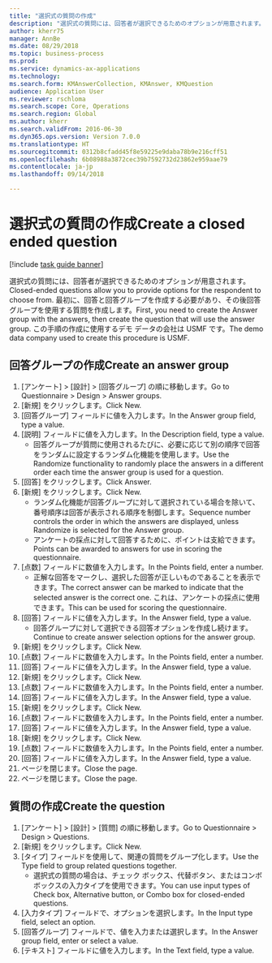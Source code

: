 ```yaml
--- 
title: "選択式の質問の作成"
description: "選択式の質問には、回答者が選択できるためのオプションが用意されます。"
author: kherr75
manager: AnnBe
ms.date: 08/29/2018
ms.topic: business-process
ms.prod: 
ms.service: dynamics-ax-applications
ms.technology: 
ms.search.form: KMAnswerCollection, KMAnswer, KMQuestion
audience: Application User
ms.reviewer: rschloma
ms.search.scope: Core, Operations
ms.search.region: Global
ms.author: kherr
ms.search.validFrom: 2016-06-30
ms.dyn365.ops.version: Version 7.0.0
ms.translationtype: HT
ms.sourcegitcommit: 0312b8cfadd45f8e59225e9daba78b9e216cff51
ms.openlocfilehash: 6b08988a3872cec39b7592732d23862e959aae79
ms.contentlocale: ja-jp
ms.lasthandoff: 09/14/2018

---
```

# <a name="create-a-closed-ended-question"></a><span data-ttu-id="72454-103">選択式の質問の作成</span><span class="sxs-lookup"><span data-stu-id="72454-103">Create a closed ended question</span></span>

[!include [task guide banner](../../includes/task-guide-banner.md)]

<span data-ttu-id="72454-104">選択式の質問には、回答者が選択できるためのオプションが用意されます。</span><span class="sxs-lookup"><span data-stu-id="72454-104">Closed-ended questions allow you to provide options for the respondent to choose from.</span></span> <span data-ttu-id="72454-105">最初に、回答と回答グループを作成する必要があり、その後回答グループを使用する質問を作成します。</span><span class="sxs-lookup"><span data-stu-id="72454-105">First, you need to create the Answer group with the answers, then create the question that will use the answer group.</span></span> <span data-ttu-id="72454-106">この手順の作成に使用するデモ データの会社は USMF です。</span><span class="sxs-lookup"><span data-stu-id="72454-106">The demo data company used to create this procedure is USMF.</span></span>


## <a name="create-an-answer-group"></a><span data-ttu-id="72454-107">回答グループの作成</span><span class="sxs-lookup"><span data-stu-id="72454-107">Create an answer group</span></span>
1. <span data-ttu-id="72454-108">[アンケート] > [設計] > [回答グループ] の順に移動します。</span><span class="sxs-lookup"><span data-stu-id="72454-108">Go to Questionnaire > Design > Answer groups.</span></span>
2. <span data-ttu-id="72454-109">[新規] をクリックします。</span><span class="sxs-lookup"><span data-stu-id="72454-109">Click New.</span></span>
3. <span data-ttu-id="72454-110">[回答グループ] フィールドに値を入力します。</span><span class="sxs-lookup"><span data-stu-id="72454-110">In the Answer group field, type a value.</span></span>
4. <span data-ttu-id="72454-111">[説明] フィールドに値を入力します。</span><span class="sxs-lookup"><span data-stu-id="72454-111">In the Description field, type a value.</span></span>
    * <span data-ttu-id="72454-112">回答グループが質問に使用されるたびに、必要に応じて別の順序で回答をランダムに設定するランダム化機能を使用します。</span><span class="sxs-lookup"><span data-stu-id="72454-112">Use the Randomize functionality to randomly place the answers in a different order each time the answer group is used for a question.</span></span>  
5. <span data-ttu-id="72454-113">[回答] をクリックします。</span><span class="sxs-lookup"><span data-stu-id="72454-113">Click Answer.</span></span>
6. <span data-ttu-id="72454-114">[新規] をクリックします。</span><span class="sxs-lookup"><span data-stu-id="72454-114">Click New.</span></span>
    * <span data-ttu-id="72454-115">ランダム化機能が回答グループに対して選択されている場合を除いて、番号順序は回答が表示される順序を制御します。</span><span class="sxs-lookup"><span data-stu-id="72454-115">Sequence number controls the order in which the answers are displayed, unless Randomize is selected for the Answer group.</span></span>  
    * <span data-ttu-id="72454-116">アンケートの採点に対して回答するために、ポイントは支給できます。</span><span class="sxs-lookup"><span data-stu-id="72454-116">Points can be awarded to answers for use in scoring the questionnaire.</span></span>  
7. <span data-ttu-id="72454-117">[点数] フィールドに数値を入力します。</span><span class="sxs-lookup"><span data-stu-id="72454-117">In the Points field, enter a number.</span></span>
    * <span data-ttu-id="72454-118">正解な回答をマークし、選択した回答が正しいものであることを表示できます。</span><span class="sxs-lookup"><span data-stu-id="72454-118">The correct answer can be marked to indicate that the selected answer is the correct one.</span></span> <span data-ttu-id="72454-119">これは、アンケートの採点に使用できます。</span><span class="sxs-lookup"><span data-stu-id="72454-119">This can be used for scoring the questionnaire.</span></span>  
8. <span data-ttu-id="72454-120">[回答] フィールドに値を入力します。</span><span class="sxs-lookup"><span data-stu-id="72454-120">In the Answer field, type a value.</span></span>
    * <span data-ttu-id="72454-121">回答グループに対して選択できる回答オプションを作成し続けます。</span><span class="sxs-lookup"><span data-stu-id="72454-121">Continue to create answer selection options for the answer group.</span></span>  
9. <span data-ttu-id="72454-122">[新規] をクリックします。</span><span class="sxs-lookup"><span data-stu-id="72454-122">Click New.</span></span>
10. <span data-ttu-id="72454-123">[点数] フィールドに数値を入力します。</span><span class="sxs-lookup"><span data-stu-id="72454-123">In the Points field, enter a number.</span></span>
11. <span data-ttu-id="72454-124">[回答] フィールドに値を入力します。</span><span class="sxs-lookup"><span data-stu-id="72454-124">In the Answer field, type a value.</span></span>
12. <span data-ttu-id="72454-125">[新規] をクリックします。</span><span class="sxs-lookup"><span data-stu-id="72454-125">Click New.</span></span>
13. <span data-ttu-id="72454-126">[点数] フィールドに数値を入力します。</span><span class="sxs-lookup"><span data-stu-id="72454-126">In the Points field, enter a number.</span></span>
14. <span data-ttu-id="72454-127">[回答] フィールドに値を入力します。</span><span class="sxs-lookup"><span data-stu-id="72454-127">In the Answer field, type a value.</span></span>
15. <span data-ttu-id="72454-128">[新規] をクリックします。</span><span class="sxs-lookup"><span data-stu-id="72454-128">Click New.</span></span>
16. <span data-ttu-id="72454-129">[点数] フィールドに数値を入力します。</span><span class="sxs-lookup"><span data-stu-id="72454-129">In the Points field, enter a number.</span></span>
17. <span data-ttu-id="72454-130">[回答] フィールドに値を入力します。</span><span class="sxs-lookup"><span data-stu-id="72454-130">In the Answer field, type a value.</span></span>
18. <span data-ttu-id="72454-131">[新規] をクリックします。</span><span class="sxs-lookup"><span data-stu-id="72454-131">Click New.</span></span>
19. <span data-ttu-id="72454-132">[点数] フィールドに数値を入力します。</span><span class="sxs-lookup"><span data-stu-id="72454-132">In the Points field, enter a number.</span></span>
20. <span data-ttu-id="72454-133">[回答] フィールドに値を入力します。</span><span class="sxs-lookup"><span data-stu-id="72454-133">In the Answer field, type a value.</span></span>
21. <span data-ttu-id="72454-134">ページを閉じます。</span><span class="sxs-lookup"><span data-stu-id="72454-134">Close the page.</span></span>
22. <span data-ttu-id="72454-135">ページを閉じます。</span><span class="sxs-lookup"><span data-stu-id="72454-135">Close the page.</span></span>

## <a name="create-the-question"></a><span data-ttu-id="72454-136">質問の作成</span><span class="sxs-lookup"><span data-stu-id="72454-136">Create the question</span></span>
1. <span data-ttu-id="72454-137">[アンケート] > [設計] > [質問] の順に移動します。</span><span class="sxs-lookup"><span data-stu-id="72454-137">Go to Questionnaire > Design > Questions.</span></span>
2. <span data-ttu-id="72454-138">[新規] をクリックします。</span><span class="sxs-lookup"><span data-stu-id="72454-138">Click New.</span></span>
3. <span data-ttu-id="72454-139">[タイプ] フィールドを使用して、関連の質問をグループ化します。</span><span class="sxs-lookup"><span data-stu-id="72454-139">Use the Type field to group related questions together.</span></span>
    * <span data-ttu-id="72454-140">選択式の質問の場合は、チェック ボックス、代替ボタン、またはコンボ ボックスの入力タイプを使用できます。</span><span class="sxs-lookup"><span data-stu-id="72454-140">You can use input types of Check box, Alternative button, or Combo box for closed-ended questions.</span></span>  
4. <span data-ttu-id="72454-141">[入力タイプ] フィールドで、オプションを選択します。</span><span class="sxs-lookup"><span data-stu-id="72454-141">In the Input type field, select an option.</span></span>
5. <span data-ttu-id="72454-142">[回答グループ] フィールドで、値を入力または選択します。</span><span class="sxs-lookup"><span data-stu-id="72454-142">In the Answer group field, enter or select a value.</span></span>
6. <span data-ttu-id="72454-143">[テキスト] フィールドに値を入力します。</span><span class="sxs-lookup"><span data-stu-id="72454-143">In the Text field, type a value.</span></span>


